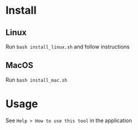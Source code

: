# Install 

## Linux

Run `bash install_linux.sh` and follow instructions  

## MacOS 

Run `bash install_mac.sh`

# Usage

See `Help > How to use this tool` in the application
